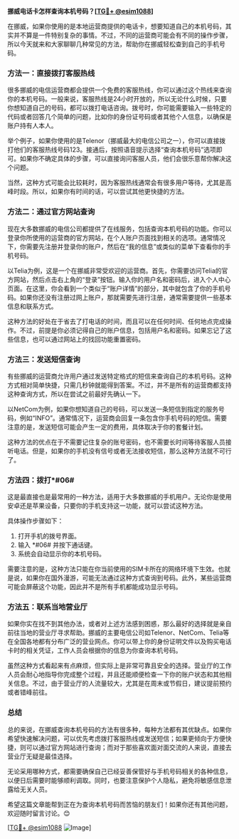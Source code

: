 **挪威电话卡怎样查询本机号码？[[TG💪+ @esim1088](https://t.me/s/esim1088)]**

在挪威，如果你使用的是本地运营商提供的电话卡，想要知道自己的本机号码，其实并不算是一件特别复杂的事情。不过，不同的运营商可能会有不同的操作步骤，所以今天就来和大家聊聊几种常见的方法，帮助你在挪威轻松查到自己的手机号码。

### 方法一：直接拨打客服热线

很多挪威的电信运营商都会提供一个免费的客服热线，你可以通过这个热线来查询你的本机号码。一般来说，客服热线是24小时开放的，所以无论什么时候，只要你想知道自己的号码，都可以拨打电话咨询。拨号时，你可能需要输入一些特定的代码或者回答几个简单的问题，比如你的身份证号码或者其他个人信息，以确保是账户持有人本人。

举个例子，如果你使用的是Telenor（挪威最大的电信公司之一），你可以直接拨打他们的客服热线号码123。接通后，按照语音提示选择“查询本机号码”选项即可。如果你不确定具体的步骤，可以直接询问客服人员，他们会很乐意帮你解决这个问题。

当然，这种方式可能会比较耗时，因为客服热线通常会有很多用户等待，尤其是高峰时段。所以，如果你有时间的话，可以尝试其他更快捷的方法。

### 方法二：通过官方网站查询

现在大多数挪威的电信公司都提供了在线服务，包括查询本机号码的功能。你可以登录你所使用的运营商的官方网站，在个人账户页面找到相关的选项。通常情况下，你需要先注册并登录你的账户，然后在“我的信息”或类似的菜单下查看你的手机号码。

以Telia为例，这是一个在挪威非常受欢迎的运营商。首先，你需要访问Telia的官方网站，然后点击右上角的“登录”按钮。输入你的用户名和密码后，进入个人中心页面。在这里，你会看到一个类似于“账户详情”的部分，其中就包含了你的手机号码。如果你还没有注册过网上账户，那就需要先进行注册，通常需要提供一些基本信息和联系方式。

这种方法的好处在于省去了打电话的时间，而且可以在任何时间、任何地点完成操作。不过，前提是你必须记得自己的账户信息，包括用户名和密码。如果忘记了这些信息，也可以通过网站上的找回功能重置密码。

### 方法三：发送短信查询

有些挪威的运营商允许用户通过发送特定格式的短信来查询自己的本机号码。这种方式相对简单快捷，只需几秒钟就能得到答案。不过，并不是所有的运营商都支持这种查询方式，所以在尝试之前最好先确认一下。

以NetCom为例，如果你想知道自己的号码，可以发送一条短信到指定的服务号码，例如“INFO”。通常情况下，运营商会回复一条包含你手机号码的短信。需要注意的是，发送短信可能会产生一定的费用，具体取决于你的套餐计划。

这种方法的优点在于不需要记住复杂的账号密码，也不需要长时间等待客服人员接听电话。但是，如果你的手机没有信号或者无法接收短信，那么这种方法就不可行了。

### 方法四：拨打*#06#

这是最直接也是最常用的一种方法，适用于大多数挪威的手机用户。无论你是使用安卓还是苹果设备，只要你的手机支持这一功能，就可以尝试这种方法。

具体操作步骤如下：
1. 打开手机的拨号界面。
2. 输入 *#06# 并按下通话键。
3. 系统会自动显示你的本机号码。

需要注意的是，这种方法只能在你当前使用的SIM卡所在的网络环境下生效。也就是说，如果你在国外漫游，可能无法通过这种方式查询到号码。此外，某些运营商可能会屏蔽这个功能，因此并不是所有手机都能成功显示号码。

### 方法五：联系当地营业厅

如果你实在找不到其他办法，或者对上述方法感到困惑，那么最好的选择就是亲自前往当地的营业厅寻求帮助。挪威的主要电信公司如Telenor、NetCom、Telia等在全国各地都有分布广泛的营业网点。你可以带上你的身份证明文件以及购买电话卡时的相关凭证，工作人员会根据你的信息为你查询本机号码。

虽然这种方式看起来有点麻烦，但实际上是非常可靠且安全的选择。营业厅的工作人员会耐心地指导你完成整个过程，并且还能顺便检查一下你的账户状态和其他相关信息。不过，由于营业厅的人流量较大，尤其是在周末或节假日，建议提前预约或者错峰前往。

### 总结

总的来说，在挪威查询本机号码的方法有很多种，每种方法都有其优缺点。如果你希望快速解决问题，可以优先考虑拨打客服热线或发送短信；如果更倾向于方便快捷，则可以通过官方网站进行查询；而对于那些喜欢面对面交流的人来说，直接去营业厅无疑是最佳选择。

无论采用哪种方式，都需要确保自己已经妥善保管好与手机号码相关的各种信息，以便日后需要时能够顺利调取。同时，也要注意保护个人隐私，避免将敏感信息泄露给无关人员。

希望这篇文章能帮到正在为查询本机号码而苦恼的朋友们！如果你还有其他问题，欢迎随时留言讨论。😊

[[TG💪+ @esim1088](https://t.me/s/esim1088) ![Image](https://i.postimg.cc/4NQfJmqS/Snipaste-2025-05-13-00-14-12.png)]